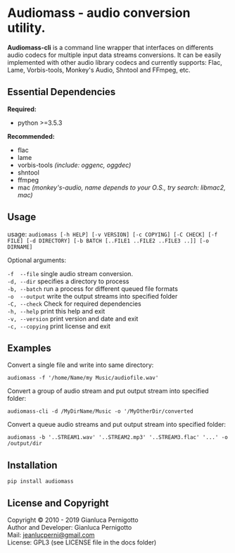 
# Audiomass - audio conversion utility.

**Audiomass-cli** is a command line wrapper that interfaces on differents 
audio codecs for multiple input data streams conversions. It can be easily 
implemented with other audio library codecs and currently supports: Flac, 
Lame, Vorbis-tools, Monkey's Audio, Shntool and FFmpeg, etc.

## Essential Dependencies

**Required:**   

- python >=3.5.3   

**Recommended:**   

- flac   
- lame   
- vorbis-tools *(include: oggenc, oggdec)*   
- shntool   
- ffmpeg   
- mac *(monkey's-audio, name depends to your O.S., try search: libmac2, mac)*   

## Usage

usage: `audiomass [-h HELP] [-v VERSION] [-c COPYING] [-C CHECK] [-f FILE] [-d DIRECTORY] [-b BATCH [..FILE1 ..FILE2 ..FILE3 ..]] [-o DIRNAME]`   
  
Optional arguments:   

  `-f  --file`     single audio stream conversion.   
  `-d, --dir`      specifies a directory to process   
  `-b, --batch`    run a process for different queued file formats   
  `-o  --output`   write the output streams into specified folder   
  `-C, --check`    Check for required dependencies   
  `-h, --help`     print this help and exit   
  `-v, --version`  print version and date and exit   
  `-c, --copying`  print license and exit   

## Examples 

Convert a single file and write into same directory:   

`audiomass -f '/home/Name/my Music/audiofile.wav'`   

Convert a group of audio stream and put output stream into specified folder:   

`audiomass-cli -d /MyDirName/Music -o '/MyOtherDir/converted`   

Convert a queue audio streams and put output stream into specified folder:   

`audiomass -b '..STREAM1.wav' '..STREAM2.mp3' '..STREAM3.flac' '...' -o /output/dir`

## Installation

`pip install audiomass`   

## License and Copyright

Copyright © 2010 - 2019 Gianluca Pernigotto   
Author and Developer: Gianluca Pernigotto   
Mail: <jeanlucperni@gmail.com>   
License: GPL3 (see LICENSE file in the docs folder)   
